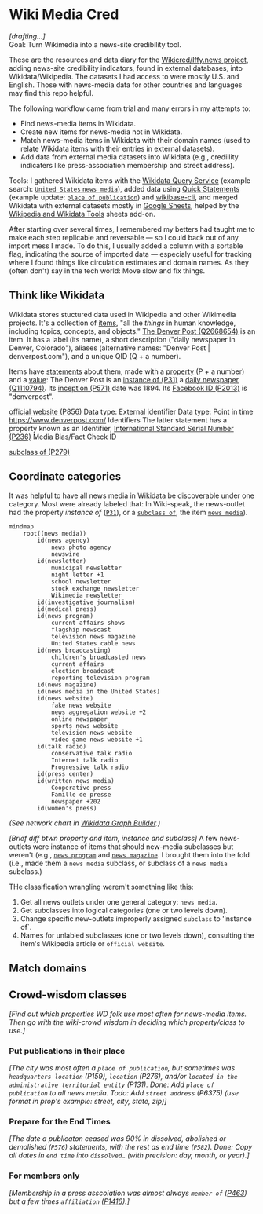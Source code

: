# Wiki Media Cred
*[drafting…]*  
Goal: Turn Wikimedia into a news-site credibility tool.

These are the resources and data diary for the <a href="https://misinfocon.com/turning-wikimedia-into-a-news-site-credibility-tool-422dbf28fdec">Wikicred/Iffy.news project</a>, adding news-site credibility indicators, found in external databases, into Wikidata/Wikipedia. The datasets I had access to were mostly U.S. and English. Those with news-media data for other countries and languages may find this repo helpful.

The following workflow came from trial and many errors in my attempts to:
* Find news-media items in Wikidata.
* Create new items for news-media not in Wikidata.
* Match news-media items in Wikidata with their domain names (used to relate Wikidata items with their entries in external datasets).  
* Add data from external media datasets into Wikidata (e.g., crediility indicaters like press-association membership and street address).

Tools: I gathered Wikidata items with the [Wikidata Query Service](https://query.wikidata.org/) (example search: [`United States` `news media`](https://w.wiki/6k32)), added data using [Quick Statements](https://quickstatements.toolforge.org/#/) (example update: [`place of publication`](https://quickstatements.toolforge.org/#/batch/128928)) and [wikibase-cli](https://github.com/maxlath/wikibase-cli), and merged Wikidata with external datasets mostly in [Google Sheets](https://docs.google.com/spreadsheets/d/1iriRBIkiE2dyhoT1ZWCVGcHhAWvdXZTA_1hBIF-_B5A/edit#gid=266534370), helped by the [Wikipedia and Wikidata Tools](https://workspace.google.com/marketplace/app/wikipedia_and_wikidata_tools/595109124715) sheets add-on.

After starting over several times, I remembered my betters had taught me to make each step replicable and reversable — so I could back out of any import mess I made. To do this, I usually added a column with a sortable flag, indicating the source of imported data — especialy useful for tracking where I found things like circulation estimates and domain names. As they (often don't) say in the tech world: Move slow and fix things.

## Think like Wikidata
Wikidata stores stuctured data used in Wikipedia and other Wikimedia projects. It's a collection of [items](https://www.wikidata.org/wiki/Help:Items), "all the *things* in human knowledge, including topics, concepts, and objects." [The Denver Post (Q2668654)](https://www.wikidata.org/wiki/Q2668654) is an item. It has a label (its name), a short description ("daily newspaper in Denver, Colorado"), aliases (alternative names: "Denver Post | denverpost.com"), and a unique QID (Q + a number).  

Items have [statements](https://www.wikidata.org/wiki/Help:Statements) about them, made with a [property](https://www.wikidata.org/wiki/Help:Properties) (P + a number) and a [value](https://www.wikidata.org/wiki/Help:Statements#Values): The Denver Post is an [instance of (P31)](https://www.wikidata.org/wiki/Property:P31) a
[daily newspaper (Q1110794)](https://www.wikidata.org/wiki/Q1110794). Its [inception (P571)](https://www.wikidata.org/wiki/Property:P571) date was 1894. Its [Facebook ID (P2013)](https://www.wikidata.org/wiki/Property:P2013) is "denverpost".

[official website (P856)](https://www.wikidata.org/wiki/Property:P856)
Data type: External identifier
Data type: Point in time
https://www.denverpost.com/
Identifiers
The latter statement has a property known as an Identifier, [International Standard Serial Number (P236)](https://www.wikidata.org/wiki/Property:P236) Media Bias/Fact Check ID

[subclass of (P279)](https://www.wikidata.org/wiki/Property:P279)



## Coordinate categories
It was helpful to have all news media in Wikidata be discoverable under one category. Most were already labeled that: In Wiki-speak, the news-outlet had the property *instance of* ([`P31`](https://www.wikidata.org/wiki/Property:P31)), or a [`subclass of`](https://www.wikidata.org/wiki/Property:P279), the item [`news media`](https://www.wikidata.org/wiki/Q1193236)).
```mermaid
mindmap
	root((news media))
		id(news agency)
			news photo agency
			newswire
		id(newsletter)
			municipal newsletter
			night letter +1
			school newsletter
			stock exchange newsletter
			Wikimedia newsletter
		id(investigative journalism)	
		id(medical press)	
		id(news program)	
			current affairs shows
			flagship newscast
			television news magazine
			United States cable news
		id(news broadcasting)	
			children's broadcasted news
			current affairs
			election broadcast
			reporting television program
		id(news magazine)
		id(news media in the United States)
		id(news website)
			fake news website
			news aggregation website +2
			online newspaper
			sports news website
			television news website
			video game news website +1
		id(talk radio)
			conservative talk radio
			Internet talk radio
			Progressive talk radio
		id(press center)	
		id(written news media)
			Cooperative press
			Famille de presse
			newspaper +202
		id(women's press)
 ```

*(See network chart in [Wikidata Graph Builder](https://angryloki.github.io/wikidata-graph-builder/?item=Q1193236&property=P279&mode=reverse&sc_color=%231c5ec3c4&sc_width=5).)*

*[Brief diff btwn property and item, instance and subclass]* A few news-outlets were instance of items that should new-media subclasses but weren't (e.g., [`news program`](https://www.wikidata.org/wiki/Q1358344) and  [`news magazine`](https://www.wikidata.org/wiki/Q1684600). I brought them into the fold (i.e., made them a `news media` subclass, or subclass of a `news media` subclass.)

THe classification wrangling werem't something like this:
1. Get all news outlets under one general category: `news media`.
2. Get subclasses into logical categories (one or two levels down).
3. Change specific new-outlets improperly assigned `subclass` to 'instance of`.
4. Names for unlabled subclasses (one or two levels down), consulting the item's Wikipedia article or `official website`.

## Match domains

## Crowd-wisdom classes
*[Find out which properties WD folk use most often for news-media items. Then go with the wiki-crowd wisdom in deciding which property/class to use.]*

### Put publications in their place
*[The city was most often a `place of publication`, but sometimes was `headquarters location` (P159), `location` (P276), and/or `located in the administrative territorial entity` (P131). Done: Add `place of publication` to all news media. Todo: Add `street address` (P6375) (use format in prop's example: street, city, state, zip)]*

### Prepare for the End Times
*[The date a publicaton ceased was 90% in dissolved, abolished or demolished (`P576`) statements, with the rest as end time (`P582`). Done: Copy all dates in `end time` into `dissolved…` (with precision: day, month, or year).]*

### For members only
*[Membership in a press asscoiation was almost always `member of` ([P463](https://www.wikidata.org/wiki/Property:P463)) but a few times `affiliation` ([P1416](https://www.wikidata.org/wiki/Property:P1416)).]*





<!--
LABEL ([`Q`]((https://www.wikidata.org/wiki/Q))
*class* ([`Q`]((https://www.wikidata.org/wiki/Q))  
*property* ([`P`](https://www.wikidata.org/wiki/Property:P))

member of:
Institute for Nonprofit News (Q6060703)
Local Independent Online News (LION) Publishers (Q104172660)
example:
The Beacon
https://www.wikidata.org/wiki/Q104880644


https://statesnewsroom.com/newsrooms/

Inter American Press Association ([`Q1626261`](https://www.wikidata.org/wiki/Property:P463)) ([SPARQL](https://query.wikidata.org/#SELECT%20DISTINCT%20%3Fitem%20%3FitemLabel%20%3Fmember%20%3FmemberLabel%20%3Faffil%20%3FaffilLabel%0AWHERE%20%7B%0A%20%20%7B%3Fitem%20wdt%3AP1416%7Cwdt%3AP463%20wd%3AQ1626261%20.%7D%0A%20%20OPTIONAL%20%7B%3Fitem%20wdt%3AP463%20%3Fmember%20.%7D%0A%20%20OPTIONAL%20%7B%3Fitem%20wdt%3AP1416%20%3Faffil%20.%7D%0A%20%20SERVICE%20wikibase%3Alabel%20%7B%20bd%3AserviceParam%20wikibase%3Alanguage%20%22%5BAUTO_LANGUAGE%5D%2Cen%22.%20%7D%0A%7D%0AORDER%20BY%20ASC%28%3FitemLabel%29%20LIMIT%2040000))

*place of publication* ([`P291`](https://www.wikidata.org/wiki/Property:P291))
-->
